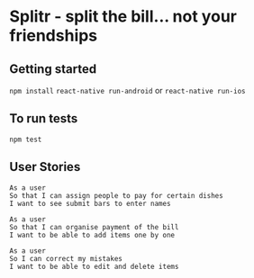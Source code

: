 # Splitr - split the bill... not your friendships

## Getting started
`npm install`
`react-native run-android` or `react-native run-ios`


## To run tests
`npm test`

## User Stories

```
As a user
So that I can assign people to pay for certain dishes
I want to see submit bars to enter names
```

```
As a user
So that I can organise payment of the bill
I want to be able to add items one by one
```

```
As a user
So I can correct my mistakes
I want to be able to edit and delete items
```
